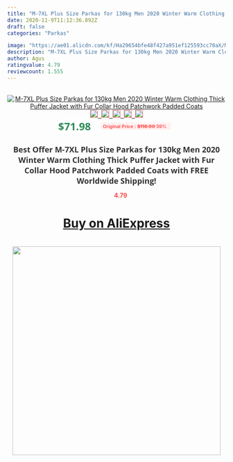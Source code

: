 ```yaml
---
title: "M-7XL Plus Size Parkas for 130kg Men 2020 Winter Warm Clothing Thick Puffer Jacket with Fur Collar Hood Patchwork Padded Coats"
date: 2020-11-9T11:12:36.892Z
draft: false
categories: "Parkas"

image: "https://ae01.alicdn.com/kf/Ha29654bfe48f427a951ef125593cc70aX/M-7XL-Plus-Size-Parkas-for-130kg-Men-2020-Winter-Warm-Clothing-Thick-Puffer-Jacket-with.jpg"
description: "M-7XL Plus Size Parkas for 130kg Men 2020 Winter Warm Clothing Thick Puffer Jacket with Fur Collar Hood Patchwork Padded Coats"
author: Agus
ratingvalue: 4.79
reviewcount: 1.555
---
```

<br>
<div style="text-align: center;">
<a href="https://s.click.aliexpress.com/e/_AScy8l" target="_blank" rel="nofollow noopener noreferrer"><img alt="M-7XL Plus Size Parkas for 130kg Men 2020 Winter Warm Clothing Thick Puffer Jacket with Fur Collar Hood Patchwork Padded Coats" class="magnifier-image" src="https://ae01.alicdn.com/kf/Ha29654bfe48f427a951ef125593cc70aX/M-7XL-Plus-Size-Parkas-for-130kg-Men-2020-Winter-Warm-Clothing-Thick-Puffer-Jacket-with.jpg_640x640.jpg">
<br>
<img style="border:1px solid salmon" src="https://ae01.alicdn.com/kf/Ha29654bfe48f427a951ef125593cc70aX/M-7XL-Plus-Size-Parkas-for-130kg-Men-2020-Winter-Warm-Clothing-Thick-Puffer-Jacket-with.jpg_120x120.jpg">&nbsp;&nbsp;<img style="border:1px solid salmon" src="https://ae01.alicdn.com/kf/H4fb9bb573d6045f6bd77ee23f3f94108a/M-7XL-Plus-Size-Parkas-for-130kg-Men-2020-Winter-Warm-Clothing-Thick-Puffer-Jacket-with.jpg_120x120.jpg">&nbsp;&nbsp;<img style="border:1px solid salmon" src="https://ae01.alicdn.com/kf/Hefdf7d5a5de54b17ade1d9add37063f15/M-7XL-Plus-Size-Parkas-for-130kg-Men-2020-Winter-Warm-Clothing-Thick-Puffer-Jacket-with.jpg_120x120.jpg">&nbsp;&nbsp;<img style="border:1px solid salmon" src="https://ae01.alicdn.com/kf/Hf13475b1e432403bb0492584fa0de1fbF/M-7XL-Plus-Size-Parkas-for-130kg-Men-2020-Winter-Warm-Clothing-Thick-Puffer-Jacket-with.jpg_120x120.jpg">&nbsp;&nbsp;<img style="border:1px solid salmon" src="https://ae01.alicdn.com/kf/Hce9e53de44834c3b8a0c78130fef073bR/M-7XL-Plus-Size-Parkas-for-130kg-Men-2020-Winter-Warm-Clothing-Thick-Puffer-Jacket-with.jpg_120x120.jpg"></a></div><br0>
<div style="text-align: center;"><span style="background-color: white; border: 0px; box-sizing: border-box; color: seagreen; display: inline-block; font-family: &quot;open sans&quot; , &quot;arial&quot; , &quot;helvetica&quot; , sans-serif , &quot;heiti&quot;; font-size: 24px; font-stretch: inherit; font-weight: 700; line-height: inherit; margin: 0px 10px 0px 0px; padding: 0px; vertical-align: middle;">$71.98 </span>
<span style="background: rgb(255 , 241 , 241); border-radius: 3px; border: 0px; box-sizing: border-box; color: #ff4747; display: inline-block; font-family: inherit; font-size: 12px; font-stretch: inherit; font-style: inherit; font-variant: inherit; font-weight: 600; line-height: inherit; margin: 0px; padding: 2px 5px; transform: scale(0.9); vertical-align: middle;">Original Price : <b style="text-decoration: line-through;">$118.00 </b> 39%&nbsp;&nbsp;</span></div>
<h1 style="color: #333333; display: inline-block; font-family: &quot;open sans&quot; , &quot;arial&quot; , &quot;helvetica&quot; , sans-serif , &quot;heiti&quot;; font-size: 18px; font-stretch: inherit; font-weight: 700; text-align: center;">Best Offer M-7XL Plus Size Parkas for 130kg Men 2020 Winter Warm Clothing Thick Puffer Jacket with Fur Collar Hood Patchwork Padded Coats with FREE Worldwide Shipping!</h1>
<div style="color: #ff4747; text-align: center;">
<img src="https://4.bp.blogspot.com/-M0ZcTcb-5uY/XleCXlxnR4I/AAAAAAAAAEc/OrjgMkXV1oMQFaCRZj5HQwOCBcu3w1FegCPcBGAYYCw/s1600/star.png" style="height: 15px;">&nbsp;<b>4.79</b></div>
<div class="button_cont" align="center"><a class="buynow_a" href="https://s.click.aliexpress.com/e/_AScy8l" target="_blank" rel="nofollow noopener noreferrer"><H1>Buy on AliExpress</H1></a></div><br>
<div class="separator" style="clear: both; text-align: center;">
<img src="https://lh3.googleusercontent.com/-pTy5HemUv9M/XlePHvY0dAI/AAAAAAAAAE4/0nX5iRUoIWY8eMW9Dpxeirr157OZliDIgCLcBGAsYHQ/s1600/badge.gif" width="480">
</div>
